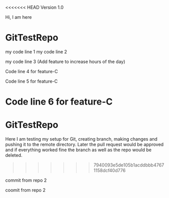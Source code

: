 <<<<<<< HEAD
Version 1.0


Hi, I am here

# GitTestRepo

my code line 1
my code line 2

my code line 3 (Add feature to increase hours of the day)

Code line 4 for feature-C

Code line 5 for feature-C

Code line 6 for feature-C
=======
# GitTestRepo

Here I am testing my setup for Git, creating branch, making changes and pushing it to the remote directory. Later the pull request would be approved and if everything worked fine the branch as well as the repo would be deleted.
>>>>>>> 7940093e5de105b1acddbbb47671158dcf40d776

commit from repo 2

coomit from repo 2